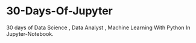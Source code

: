 # 30-Days-Of-Jupyter
30 days of Data Science , Data Analyst , Machine Learning With Python In Jupyter-Notebook.
